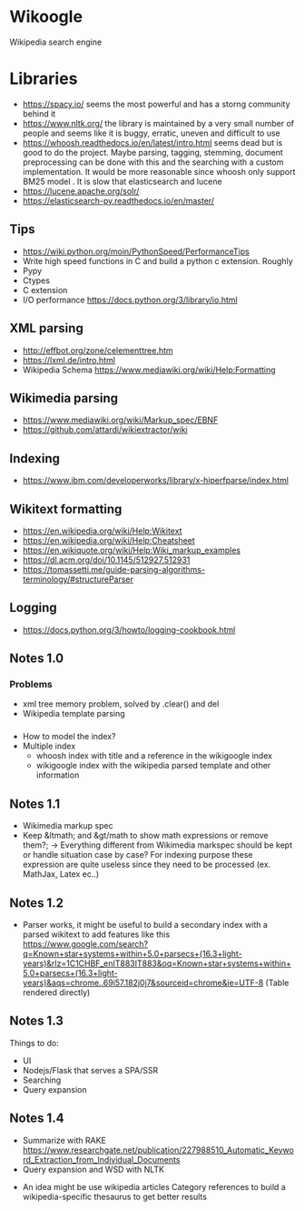 # Wikoogle
Wikipedia search engine

# Libraries
* https://spacy.io/ seems the most powerful and has a storng community behind it
* https://www.nltk.org/ the library is maintained by a very small number of people and seems like it is buggy, erratic, uneven and difficult to use
* https://whoosh.readthedocs.io/en/latest/intro.html seems dead but is good to do the project. Maybe parsing, tagging, stemming, document preprocessing can be done with this and the searching with a custom implementation. It would be more reasonable since whoosh only support BM25 model  . It is slow that elasticsearch and lucene
* https://lucene.apache.org/solr/ 
* https://elasticsearch-py.readthedocs.io/en/master/

## Tips
* https://wiki.python.org/moin/PythonSpeed/PerformanceTips
* Write high speed functions in C and build a python c extension. Roughly
* Pypy
* Ctypes
* C extension
* I/O performance https://docs.python.org/3/library/io.html

## XML parsing
* http://effbot.org/zone/celementtree.htm
* https://lxml.de/intro.html 
* Wikipedia Schema https://www.mediawiki.org/wiki/Help:Formatting

## Wikimedia parsing
* https://www.mediawiki.org/wiki/Markup_spec/EBNF
* https://github.com/attardi/wikiextractor/wiki


## Indexing
* https://www.ibm.com/developerworks/library/x-hiperfparse/index.html 
## Wikitext formatting
* https://en.wikipedia.org/wiki/Help:Wikitext
* https://en.wikipedia.org/wiki/Help:Cheatsheet
* https://en.wikiquote.org/wiki/Help:Wiki_markup_examples	
* https://dl.acm.org/doi/10.1145/512927.512931
* https://tomassetti.me/guide-parsing-algorithms-terminology/#structureParser

## Logging
* https://docs.python.org/3/howto/logging-cookbook.html

## Notes 1.0
### Problems
* xml tree memory problem, solved by .clear() and del
* Wikipedia template parsing
###
* How to model the index?
 * Multiple index
   - whoosh index with title and a reference in the wikigoogle index
   - wikigoogle index with the wikipedia parsed template and other information

## Notes 1.1
* Wikimedia markup spec
 * Keep &ltmath; and &gt/math to show math expressions or remove them?;
   -> Everything different from Wikimedia markspec should be kept or handle situation case by case?
      For indexing purpose these expression are quite useless since they need to be processed (ex. MathJax, Latex ec..)

## Notes 1.2
* Parser works, it might be useful to build a secondary index with a parsed wikitext to add features like this https://www.google.com/search?q=Known+star+systems+within+5.0+parsecs+(16.3+light-years)&rlz=1C1CHBF_enIT883IT883&oq=Known+star+systems+within+5.0+parsecs+(16.3+light-years)&aqs=chrome..69i57.182j0j7&sourceid=chrome&ie=UTF-8 (Table rendered directly)

## Notes 1.3
Things to do:
* UI
 * Nodejs/Flask that serves a SPA/SSR
* Searching
 * Query expansion

## Notes 1.4
* Summarize with RAKE https://www.researchgate.net/publication/227988510_Automatic_Keyword_Extraction_from_Individual_Documents
* Query expansion and WSD with NLTK
 - An idea might be use wikipedia articles Category references to build a wikipedia-specific thesaurus to get better results
	 

